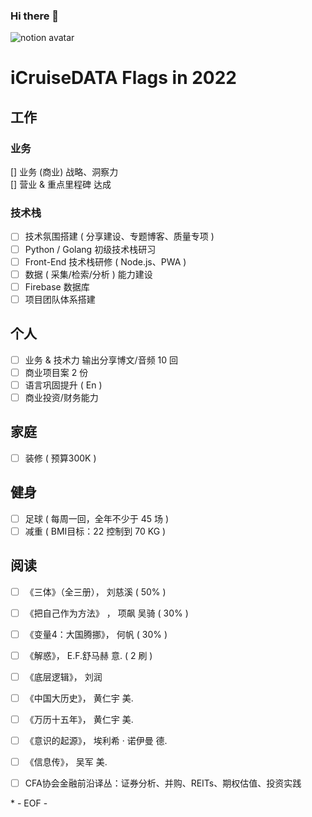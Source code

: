### Hi there 👋

![notion avatar](https://notion-avatar.vercel.app/api/img/eyJmYWNlIjo2LCJub3NlIjozLCJtb3V0aCI6MTAsImV5ZXMiOjYsImV5ZWJyb3dzIjoxMCwiZ2xhc3NlcyI6MiwiaGFpciI6MTQsImFjY2Vzc29yaWVzIjowLCJkZXRhaWxzIjowLCJiZWFyZCI6MH0=)

<!--
**5iCruise/5iCruise** is a ✨ _special_ ✨ repository because its `README.md` (this file) appears on your GitHub profile.

Here are some ideas to get you started:

- 🔭 I’m currently working on ...
- 🌱 I’m currently learning ...
- 👯 I’m looking to collaborate on ...
- 🤔 I’m looking for help with ...
- 💬 Ask me about ...
- 📫 How to reach me: ...
- 😄 Pronouns: ...
- ⚡ Fun fact: ...
-->

# iCruiseDATA Flags in 2022  

## 工作  
### 业务  
[] 业务 (商业) 战略、洞察力  
[] 营业 & 重点里程碑 达成   

### 技术栈  
- [ ] 技术氛围搭建 ( 分享建设、专题博客、质量专项 )   
- [ ] Python / Golang 初级技术栈研习
- [ ] Front-End 技术栈研修 ( Node.js、PWA )   
- [ ] 数据 ( 采集/检索/分析 ) 能力建设  
- [ ] Firebase 数据库  
- [ ] 项目团队体系搭建  

## 个人  
- [ ] 业务 & 技术力 输出分享博文/音频 10 回   
- [ ] 商业项目案 2 份   
- [ ] 语言巩固提升 ( En )    
- [ ] 商业投资/财务能力   

## 家庭  
- [ ] 装修 ( 预算300K )  

## 健身  
- [ ] 足球 ( 每周一回，全年不少于 45 场 )  
- [ ] 减重 ( BMI目标：22  控制到 70 KG )

## 阅读  
- [ ] 《三体》（全三册）， 刘慈溪  ( 50% )  
- [ ] 《把自己作为方法》 ， 项飙 吴骑  ( 30% )    
- [ ] 《变量4：大国腾挪》， 何帆  ( 30% )    
- [ ] 《解惑》， E.F.舒马赫  意.  ( 2 刷 ) 
- [ ] 《底层逻辑》， 刘润  
- [ ] 《中国大历史》， 黄仁宇  美.   
- [ ] 《万历十五年》， 黄仁宇  美.     
- [ ] 《意识的起源》， 埃利希 · 诺伊曼  德.   
- [ ] 《信息传》， 吴军  美.   
- [ ] CFA协会金融前沿译丛：证券分析、并购、REITs、期权估值、投资实践    


\* - EOF - 
